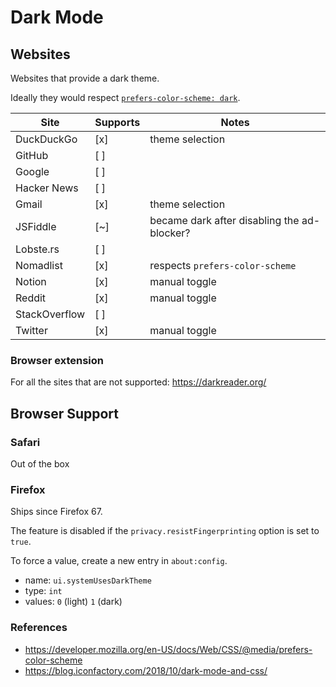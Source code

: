 # Dark Mode


## Websites

Websites that provide a dark theme.

Ideally they would respect [`prefers-color-scheme: dark`](https://developer.mozilla.org/en-US/docs/Web/CSS/@media/prefers-color-scheme).

| Site          | Supports | Notes                                       |
| ---           | ---      | ---                                         |
| DuckDuckGo    | [x]      | theme selection                             |
| GitHub        | [ ]      |                                             |
| Google        | [ ]      |                                             |
| Hacker News   | [ ]      |                                             |
| Gmail         | [x]      | theme selection                             |
| JSFiddle      | [~]      | became dark after disabling the ad-blocker? |
| Lobste.rs     | [ ]      |                                             |
| Nomadlist     | [x]      | respects `prefers-color-scheme`             |
| Notion        | [x]      | manual toggle                               |
| Reddit        | [x]      | manual toggle                               |
| StackOverflow | [ ]      |                                             |
| Twitter       | [x]      | manual toggle                               |

### Browser extension

For all the sites that are not supported: https://darkreader.org/

## Browser Support

### Safari

Out of the box

### Firefox

Ships since Firefox 67.

The feature is disabled if the `privacy.resistFingerprinting` option is set to
`true`.

To force a value, create a new entry in `about:config`.

* name: `ui.systemUsesDarkTheme`
* type: `int`
* values: `0` (light) `1` (dark)

### References
 
* https://developer.mozilla.org/en-US/docs/Web/CSS/@media/prefers-color-scheme
* https://blog.iconfactory.com/2018/10/dark-mode-and-css/

